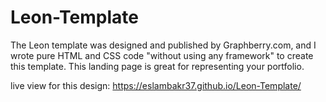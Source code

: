 # Leon-Template
The Leon template was designed and published by Graphberry.com, and I wrote pure HTML and CSS code "without using any framework" to create this template. This landing page is great for representing your portfolio.

live view for this design: 
https://eslambakr37.github.io/Leon-Template/
